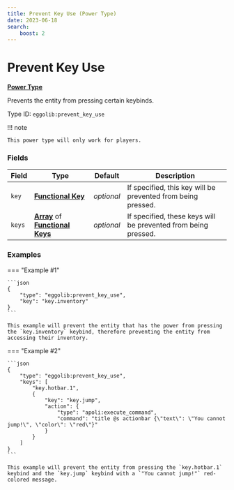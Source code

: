 ```yaml
---
title: Prevent Key Use (Power Type)
date: 2023-06-18
search:
    boost: 2
---
```


#   Prevent Key Use

[**Power Type**][1]

Prevents the entity from pressing certain keybinds.

Type ID: `eggolib:prevent_key_use`


!!! note

    This power type will only work for players.


### Fields

Field | Type | Default | Description
------|------|---------|------------
`key` | [**Functional Key**][2] | *optional* | If specified, this key will be prevented from being pressed.
`keys` | [**Array**][3] of [**Functional Keys**][2] | *optional* | If specified, these keys will be prevented from being pressed.


### Examples

=== "Example #1"

    ```json
    {
        "type": "eggolib:prevent_key_use",
        "key": "key.inventory"
    }
    ```

    This example will prevent the entity that has the power from pressing the `key.inventory` keybind, therefore preventing the entity from accessing their inventory.


=== "Example #2"

    ```json
    {
        "type": "eggolib:prevent_key_use",
        "keys": [
            "key.hotbar.1",
            {
                "key": "key.jump",
                "action": {
                    "type": "apoli:execute_command",
                    "command": "title @s actionbar {\"text\": \"You cannot jump!\", \"color\": \"red\"}"
                }
            }
        ]
    }
    ```

    This example will prevent the entity from pressing the `key.hotbar.1` keybind and the `key.jump` keybind with a `"You cannot jump!"` red-colored message.



[1]: ../power_types.md
[2]: ../data_types/functional_key.md
[3]: https://origins.readthedocs.io/en/latest/types/data_types/array
